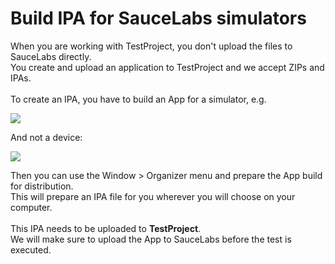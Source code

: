 # Build IPA for SauceLabs simulators

When you are working with TestProject, you don't upload the files to SauceLabs directly.\
﻿You create and upload an application to TestProject and we accept ZIPs and IPAs.\
﻿\
﻿To create an IPA, you have to build an App for a simulator, e.g.

[![](https://downloads.intercomcdn.com/i/o/242498093/f72ce8c672cfb4ace6c6fda7/Screen+Shot+2020-09-03+at+07.38.36.png)](https://downloads.intercomcdn.com/i/o/242498093/f72ce8c672cfb4ace6c6fda7/Screen+Shot+2020-09-03+at+07.38.36.png)

And not a device:

[![](https://downloads.intercomcdn.com/i/o/242500038/2a1311358226f752c332d908/Screen+Shot+2020-09-03+at+07.42.43.png)](https://downloads.intercomcdn.com/i/o/242500038/2a1311358226f752c332d908/Screen+Shot+2020-09-03+at+07.42.43.png)

Then you can use the Window > Organizer menu and prepare the App build for distribution.\
﻿This will prepare an IPA file for you wherever you will choose on your computer.\
﻿\
﻿This IPA needs to be uploaded to **TestProject**.\
﻿We will make sure to upload the App to SauceLabs before the test is executed.
